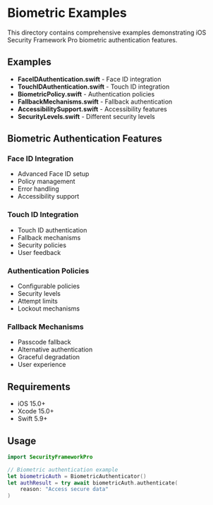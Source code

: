 # Biometric Examples

This directory contains comprehensive examples demonstrating iOS Security Framework Pro biometric authentication features.

## Examples

- **FaceIDAuthentication.swift** - Face ID integration
- **TouchIDAuthentication.swift** - Touch ID integration
- **BiometricPolicy.swift** - Authentication policies
- **FallbackMechanisms.swift** - Fallback authentication
- **AccessibilitySupport.swift** - Accessibility features
- **SecurityLevels.swift** - Different security levels

## Biometric Authentication Features

### Face ID Integration
- Advanced Face ID setup
- Policy management
- Error handling
- Accessibility support

### Touch ID Integration
- Touch ID authentication
- Fallback mechanisms
- Security policies
- User feedback

### Authentication Policies
- Configurable policies
- Security levels
- Attempt limits
- Lockout mechanisms

### Fallback Mechanisms
- Passcode fallback
- Alternative authentication
- Graceful degradation
- User experience

## Requirements

- iOS 15.0+
- Xcode 15.0+
- Swift 5.9+

## Usage

```swift
import SecurityFrameworkPro

// Biometric authentication example
let biometricAuth = BiometricAuthenticator()
let authResult = try await biometricAuth.authenticate(
    reason: "Access secure data"
)
``` 